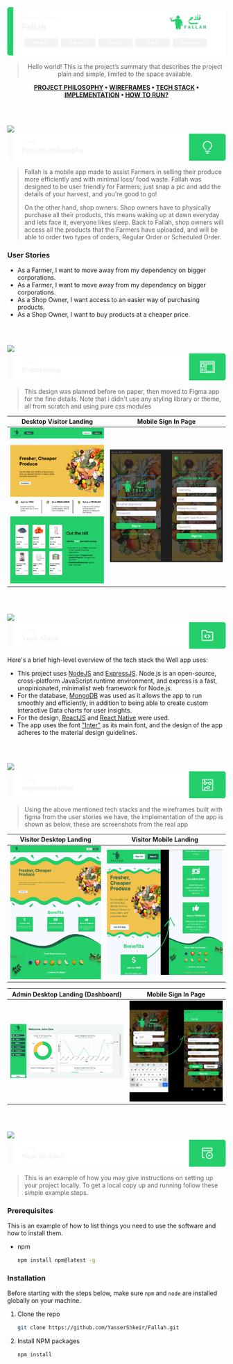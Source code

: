 <img src="./readme/title1.svg"/>

<div align="center">

> Hello world! This is the project’s summary that describes the project plain and simple, limited to the space available.

**[PROJECT PHILOSOPHY](https://github.com/YasserShkeir/Fallah/#-project-philosophy) • [WIREFRAMES](https://github.com/YasserShkeir/Fallah/#-wireframes) • [TECH STACK](https://github.com/YasserShkeir/Fallah/#-tech-stack) • [IMPLEMENTATION](https://github.com/YasserShkeir/Fallah/#-implementation) • [HOW TO RUN?](https://github.com/YasserShkeir/Fallah/#-how-to-run)**

</div>

<br><br>

![](#-project-philosophy)
![](./readme/title2.svg)

> Fallah is a mobile app made to assist Farmers in selling their produce more efficiently and with minimal loss/ food waste. Fallah was designed to be user friendly for Farmers; just snap a pic and add the details of your harvest, and you're good to go!
>
> On the other hand, shop owners. Shop owners have to physically purchase all their products, this means waking up at dawn everyday and lets face it, everyone likes sleep. Back to Fallah, shop owners will access all the products that the Farmers have uploaded, and will be able to order two types of orders, Regular Order or Scheduled Order.

### User Stories

- As a Farmer, I want to move away from my dependency on bigger corporations.
- As a Farmer, I want to move away from my dependency on bigger corporations.
- As a Shop Owner, I want access to an easier way of purchasing products.
- As a Shop Owner, I want to buy products at a cheaper price.

<br><br>

![](#-wireframes)
![](./readme/title3.svg)

> This design was planned before on paper, then moved to Figma app for the fine details.
> Note that i didn't use any styling library or theme, all from scratch and using pure css modules

| Desktop Visitor Landing                 | Mobile Sign In Page                         |
| --------------------------------------- | ------------------------------------------- |
| ![Desktop](./demo/ProtoTypeVisitor.png) | ![Mobile](./demo/ProtoTypeMobileSignin.png) |

<br><br>

![](#-tech-stack)
![](./readme/title4.svg)

Here's a brief high-level overview of the tech stack the Well app uses:

- This project uses [NodeJS](https://nodejs.org/en/) and [ExpressJS](https://expressjs.com/). Node.js is an open-source, cross-platform JavaScript runtime environment, and express is a fast, unopinionated, minimalist web framework for Node.js.
- For the database, [MongoDB](https://www.mongodb.com/) was used as it allows the app to run smoothly and efficiently, in addition to being able to create custom interactive Data charts for user insights.
- For the design, [ReactJS](https://reactjs.org/) and [React Native](https://reactnative.dev/) were used.
- The app uses the font ["Inter"](https://fonts.google.com/specimen/Inter?query=inter) as its main font, and the design of the app adheres to the material design guidelines.

<br><br>

![](#-implementation)
![](./readme/title5.svg)

> Using the above mentioned tech stacks and the wireframes built with figma from the user stories we have, the implementation of the app is shown as below, these are screenshots from the real app

| Visitor Desktop Landing                       | Visitor Mobile Landing                      |
| --------------------------------------------- | ------------------------------------------- |
| ![Desktop Landing](./demo/DesktopVisitor.png) | ![Mobile Landing](./demo/MobileVisitor.png) |

| Admin Desktop Landing (Dashboard)             | Mobile Sign In Page                         |
| --------------------------------------------- | ------------------------------------------- |
| ![Desktop Landing](./demo/AdminDashboard.png) | ![Mobile Landing](./demo/VisitorSignIn.png) |

<br><br>

![](#-how-to-run)
![](./readme/title6.svg)

> This is an example of how you may give instructions on setting up your project locally.
> To get a local copy up and running follow these simple example steps.

### Prerequisites

This is an example of how to list things you need to use the software and how to install them.

- npm
  ```sh
  npm install npm@latest -g
  ```

### Installation

Before starting with the steps below, make sure `npm` and `node` are installed globally on your machine.

1. Clone the repo
   ```sh
   git clone https://github.com/YasserShkeir/Fallah.git
   ```
2. Install NPM packages
   ```sh
   npm install
   ```
